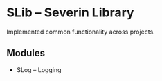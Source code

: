 # SLib – Severin Library

Implemented common functionality across projects.

## Modules

* SLog – Logging
